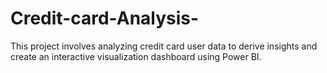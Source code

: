 # Credit-card-Analysis-
This project involves analyzing credit card user data to derive insights and create an interactive visualization dashboard using Power BI.
